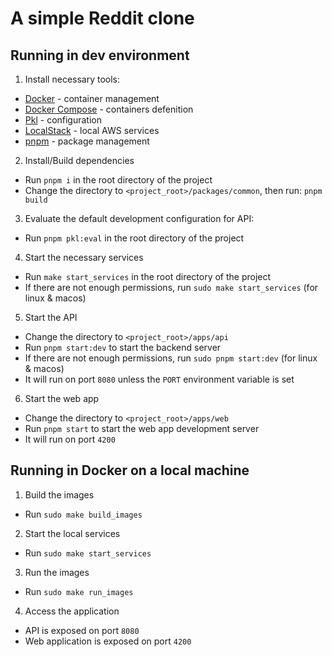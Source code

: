 # A simple Reddit clone
## Running in dev environment
1. Install necessary tools:
  - [Docker](https://www.docker.com/) - container management
  - [Docker Compose](https://docs.docker.com/compose/install/) - containers defenition
  - [Pkl](https://pkl-lang.org/index.html) - configuration
  - [LocalStack](https://docs.localstack.cloud/getting-started/installation/) - local AWS services
  - [pnpm](https://pnpm.io/) - package management
2. Install/Build dependencies
  - Run `pnpm i` in the root directory of the project
  - Change the directory to `<project_root>/packages/common`, then run: `pnpm build`
3. Evaluate the default development configuration for API:
  - Run `pnpm pkl:eval` in the root directory of the project
4. Start the necessary services
  - Run `make start_services` in the root directory of the project
  - If there are not enough permissions, run `sudo make start_services` (for linux & macos)
5. Start the API
  - Change the directory to `<project_root>/apps/api`
  - Run `pnpm start:dev` to start the backend server
  - If there are not enough permissions, run `sudo pnpm start:dev` (for linux & macos)
  - It will run on port `8080` unless the `PORT` environment variable is set
6. Start the web app
  - Change the directory to `<project_root>/apps/web`
  - Run `pnpm start` to start the web app development server
  - It will run on port `4200`
## Running in Docker on a local machine
1. Build the images
  - Run `sudo make build_images`
2. Start the local services
  - Run `sudo make start_services`
3. Run the images
  - Run `sudo make run_images`
4. Access the application
  - API is exposed on port `8080`
  - Web application is exposed on port `4200`
